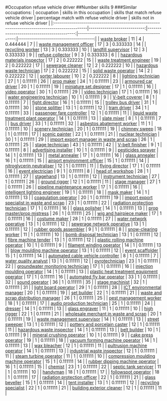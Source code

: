 #Occupation refuse vehicle driver
##Number skills 9
###Similar occupations:
| occupation                                                                                    |   skills in this occupation |   skills that match refuse vehicle driver |   percentage match with refuse vehicle driver |   skills not in refuse vehicle driver |
|:----------------------------------------------------------------------------------------------|----------------------------:|------------------------------------------:|----------------------------------------------:|--------------------------------------:|
| [waste broker](waste_broker.md)                                                               |                          11 |                                         4 |                                      0.444444 |                                     7 |
| [waste management officer](waste_management_officer.md)                                       |                          17 |                                         3 |                                      0.333333 |                                    14 |
| [recycling worker](recycling_worker.md)                                                       |                          13 |                                         3 |                                      0.333333 |                                    10 |
| [landfill supervisor](landfill_supervisor.md)                                                 |                          12 |                                         3 |                                      0.333333 |                                     9 |
| [refuse collector](refuse_collector.md)                                                       |                           9 |                                         3 |                                      0.333333 |                                     6 |
| [hazardous materials inspector](hazardous_materials_inspector.md)                             |                          17 |                                         2 |                                      0.222222 |                                    15 |
| [waste treatment engineer](waste_treatment_engineer.md)                                       |                          19 |                                         2 |                                      0.222222 |                                    17 |
| [sewerage cleaner](sewerage_cleaner.md)                                                       |                          12 |                                         2 |                                      0.222222 |                                    10 |
| [hazardous waste technician](hazardous_waste_technician.md)                                   |                          17 |                                         2 |                                      0.222222 |                                    15 |
| [solid waste operator](solid_waste_operator.md)                                               |                          14 |                                         2 |                                      0.222222 |                                    12 |
| [sorter labourer](sorter_labourer.md)                                                         |                          10 |                                         2 |                                      0.222222 |                                     8 |
| [lighting technician](lighting_technician.md)                                                 |                          27 |                                         1 |                                      0.111111 |                                    26 |
| [prop maker](prop_maker.md)                                                                   |                          24 |                                         1 |                                      0.111111 |                                    23 |
| [armoured car driver](armoured_car_driver.md)                                                 |                          20 |                                         1 |                                      0.111111 |                                    19 |
| [miniature set designer](miniature_set_designer.md)                                           |                          17 |                                         1 |                                      0.111111 |                                    16 |
| [video operator](video_operator.md)                                                           |                          30 |                                         1 |                                      0.111111 |                                    29 |
| [video technician](video_technician.md)                                                       |                          17 |                                         1 |                                      0.111111 |                                    16 |
| [water engineering technician](water_engineering_technician.md)                               |                          10 |                                         1 |                                      0.111111 |                                     9 |
| [V-belt coverer](V-belt_coverer.md)                                                           |                           8 |                                         1 |                                      0.111111 |                                     7 |
| [fight director](fight_director.md)                                                           |                          16 |                                         1 |                                      0.111111 |                                    15 |
| [trolley bus driver](trolley_bus_driver.md)                                                   |                          31 |                                         1 |                                      0.111111 |                                    30 |
| [stone splitter](stone_splitter.md)                                                           |                          13 |                                         1 |                                      0.111111 |                                    12 |
| [tram driver](tram_driver.md)                                                                 |                          34 |                                         1 |                                      0.111111 |                                    33 |
| [passenger fare controller](passenger_fare_controller.md)                                     |                          12 |                                         1 |                                      0.111111 |                                    11 |
| [liquid waste treatment plant operator](liquid_waste_treatment_plant_operator.md)             |                          14 |                                         1 |                                      0.111111 |                                    13 |
| [slate mixer](slate_mixer.md)                                                                 |                           8 |                                         1 |                                      0.111111 |                                     7 |
| [bus driver](bus_driver.md)                                                                   |                          33 |                                         1 |                                      0.111111 |                                    32 |
| [asbestos abatement worker](asbestos_abatement_worker.md)                                     |                          11 |                                         1 |                                      0.111111 |                                    10 |
| [scenery technician](scenery_technician.md)                                                   |                          20 |                                         1 |                                      0.111111 |                                    19 |
| [chimney sweep](chimney_sweep.md)                                                             |                          18 |                                         1 |                                      0.111111 |                                    17 |
| [scenic painter](scenic_painter.md)                                                           |                          22 |                                         1 |                                      0.111111 |                                    21 |
| [nuclear technician](nuclear_technician.md)                                                   |                          30 |                                         1 |                                      0.111111 |                                    29 |
| [import export manager in waste and scrap](import_export_manager_in_waste_and_scrap.md)       |                          26 |                                         1 |                                      0.111111 |                                    25 |
| [stage technician](stage_technician.md)                                                       |                          43 |                                         1 |                                      0.111111 |                                    42 |
| [V-belt finisher](V-belt_finisher.md)                                                         |                           9 |                                         1 |                                      0.111111 |                                     8 |
| [advertising installer](advertising_installer.md)                                             |                          10 |                                         1 |                                      0.111111 |                                     9 |
| [pesticides sprayer](pesticides_sprayer.md)                                                   |                          14 |                                         1 |                                      0.111111 |                                    13 |
| [metal annealer](metal_annealer.md)                                                           |                          17 |                                         1 |                                      0.111111 |                                    16 |
| [glass annealer](glass_annealer.md)                                                           |                          16 |                                         1 |                                      0.111111 |                                    15 |
| [airport environment officer](airport_environment_officer.md)                                 |                          15 |                                         1 |                                      0.111111 |                                    14 |
| [nitroglycerin neutraliser](nitroglycerin_neutraliser.md)                                     |                          12 |                                         1 |                                      0.111111 |                                    11 |
| [flying director](flying_director.md)                                                         |                          17 |                                         1 |                                      0.111111 |                                    16 |
| [event electrician](event_electrician.md)                                                     |                           9 |                                         1 |                                      0.111111 |                                     8 |
| [head of workshop](head_of_workshop.md)                                                       |                          28 |                                         1 |                                      0.111111 |                                    27 |
| [stagehand](stagehand.md)                                                                     |                          13 |                                         1 |                                      0.111111 |                                    12 |
| [instrument technician](instrument_technician.md)                                             |                          27 |                                         1 |                                      0.111111 |                                    26 |
| [ground rigger](ground_rigger.md)                                                             |                          12 |                                         1 |                                      0.111111 |                                    11 |
| [stage manager](stage_manager.md)                                                             |                          27 |                                         1 |                                      0.111111 |                                    26 |
| [pipeline maintenance worker](pipeline_maintenance_worker.md)                                 |                          17 |                                         1 |                                      0.111111 |                                    16 |
| [intelligent lighting engineer](intelligent_lighting_engineer.md)                             |                          19 |                                         1 |                                      0.111111 |                                    18 |
| [mask maker](mask_maker.md)                                                                   |                          14 |                                         1 |                                      0.111111 |                                    13 |
| [coagulation operator](coagulation_operator.md)                                               |                          20 |                                         1 |                                      0.111111 |                                    19 |
| [import export specialist in waste and scrap](import_export_specialist_in_waste_and_scrap.md) |                          23 |                                         1 |                                      0.111111 |                                    22 |
| [radiation protection technician](radiation_protection_technician.md)                         |                          17 |                                         1 |                                      0.111111 |                                    16 |
| [glass polisher](glass_polisher.md)                                                           |                          14 |                                         1 |                                      0.111111 |                                    13 |
| [prop master/prop mistress](prop_master-prop_mistress.md)                                     |                          26 |                                         1 |                                      0.111111 |                                    25 |
| [wig and hairpiece maker](wig_and_hairpiece_maker.md)                                         |                          17 |                                         1 |                                      0.111111 |                                    16 |
| [costume maker](costume_maker.md)                                                             |                          28 |                                         1 |                                      0.111111 |                                    27 |
| [water network operative](water_network_operative.md)                                         |                          13 |                                         1 |                                      0.111111 |                                    12 |
| [sewerage network operative](sewerage_network_operative.md)                                   |                          13 |                                         1 |                                      0.111111 |                                    12 |
| [rubber goods assembler](rubber_goods_assembler.md)                                           |                           9 |                                         1 |                                      0.111111 |                                     8 |
| [snow-clearing worker](snow-clearing_worker.md)                                               |                          11 |                                         1 |                                      0.111111 |                                    10 |
| [bomb disposal technician](bomb_disposal_technician.md)                                       |                          13 |                                         1 |                                      0.111111 |                                    12 |
| [fibre machine tender](fibre_machine_tender.md)                                               |                          13 |                                         1 |                                      0.111111 |                                    12 |
| [plastic rolling machine operator](plastic_rolling_machine_operator.md)                       |                          10 |                                         1 |                                      0.111111 |                                     9 |
| [filament winding operator](filament_winding_operator.md)                                     |                          14 |                                         1 |                                      0.111111 |                                    13 |
| [blow moulding machine operator](blow_moulding_machine_operator.md)                           |                          13 |                                         1 |                                      0.111111 |                                    12 |
| [event scaffolder](event_scaffolder.md)                                                       |                          15 |                                         1 |                                      0.111111 |                                    14 |
| [automated cable vehicle controller](automated_cable_vehicle_controller.md)                   |                           8 |                                         1 |                                      0.111111 |                                     7 |
| [water quality analyst](water_quality_analyst.md)                                             |                          13 |                                         1 |                                      0.111111 |                                    12 |
| [pyrotechnician](pyrotechnician.md)                                                           |                          23 |                                         1 |                                      0.111111 |                                    22 |
| [groundwater monitoring technician](groundwater_monitoring_technician.md)                     |                          17 |                                         1 |                                      0.111111 |                                    16 |
| [injection moulding operator](injection_moulding_operator.md)                                 |                          14 |                                         1 |                                      0.111111 |                                    13 |
| [plastic heat treatment equipment operator](plastic_heat_treatment_equipment_operator.md)     |                          17 |                                         1 |                                      0.111111 |                                    16 |
| [automated fly bar operator](automated_fly_bar_operator.md)                                   |                          33 |                                         1 |                                      0.111111 |                                    32 |
| [sound operator](sound_operator.md)                                                           |                          36 |                                         1 |                                      0.111111 |                                    35 |
| [stage machinist](stage_machinist.md)                                                         |                          32 |                                         1 |                                      0.111111 |                                    31 |
| [light board operator](light_board_operator.md)                                               |                          29 |                                         1 |                                      0.111111 |                                    28 |
| [ICT environmental manager](ICT_environmental_manager.md)                                     |                          20 |                                         1 |                                      0.111111 |                                    19 |
| [set builder](set_builder.md)                                                                 |                          22 |                                         1 |                                      0.111111 |                                    21 |
| [waste and scrap distribution manager](waste_and_scrap_distribution_manager.md)               |                          26 |                                         1 |                                      0.111111 |                                    25 |
| [pest management worker](pest_management_worker.md)                                           |                          18 |                                         1 |                                      0.111111 |                                    17 |
| [audio production technician](audio_production_technician.md)                                 |                          25 |                                         1 |                                      0.111111 |                                    24 |
| [dresser](dresser.md)                                                                         |                          14 |                                         1 |                                      0.111111 |                                    13 |
| [glass engraver](glass_engraver.md)                                                           |                          11 |                                         1 |                                      0.111111 |                                    10 |
| [high rigger](high_rigger.md)                                                                 |                          22 |                                         1 |                                      0.111111 |                                    21 |
| [wholesale merchant in waste and scrap](wholesale_merchant_in_waste_and_scrap.md)             |                          20 |                                         1 |                                      0.111111 |                                    19 |
| [waste management supervisor](waste_management_supervisor.md)                                 |                          14 |                                         1 |                                      0.111111 |                                    13 |
| [street sweeper](street_sweeper.md)                                                           |                          13 |                                         1 |                                      0.111111 |                                    12 |
| [pottery and porcelain caster](pottery_and_porcelain_caster.md)                               |                          12 |                                         1 |                                      0.111111 |                                    11 |
| [hazardous waste inspector](hazardous_waste_inspector.md)                                     |                          14 |                                         1 |                                      0.111111 |                                    13 |
| [belt builder](belt_builder.md)                                                               |                          10 |                                         1 |                                      0.111111 |                                     9 |
| [mineral crushing operator](mineral_crushing_operator.md)                                     |                          10 |                                         1 |                                      0.111111 |                                     9 |
| [cake press operator](cake_press_operator.md)                                                 |                          19 |                                         1 |                                      0.111111 |                                    18 |
| [vacuum forming machine operator](vacuum_forming_machine_operator.md)                         |                          14 |                                         1 |                                      0.111111 |                                    13 |
| [wax bleacher](wax_bleacher.md)                                                               |                          12 |                                         1 |                                      0.111111 |                                    11 |
| [pultrusion machine operator](pultrusion_machine_operator.md)                                 |                          14 |                                         1 |                                      0.111111 |                                    13 |
| [industrial waste inspector](industrial_waste_inspector.md)                                   |                          12 |                                         1 |                                      0.111111 |                                    11 |
| [steam turbine operator](steam_turbine_operator.md)                                           |                          11 |                                         1 |                                      0.111111 |                                    10 |
| [compression moulding machine operator](compression_moulding_machine_operator.md)             |                          15 |                                         1 |                                      0.111111 |                                    14 |
| [rubber dipping machine operator](rubber_dipping_machine_operator.md)                         |                          16 |                                         1 |                                      0.111111 |                                    15 |
| [chemist](chemist.md)                                                                         |                          23 |                                         1 |                                      0.111111 |                                    22 |
| [septic tank servicer](septic_tank_servicer.md)                                               |                          11 |                                         1 |                                      0.111111 |                                    10 |
| [handyman](handyman.md)                                                                       |                          18 |                                         1 |                                      0.111111 |                                    17 |
| [followspot operator](followspot_operator.md)                                                 |                          18 |                                         1 |                                      0.111111 |                                    17 |
| [radiation protection officer](radiation_protection_officer.md)                               |                          22 |                                         1 |                                      0.111111 |                                    21 |
| [glass beveller](glass_beveller.md)                                                           |                          15 |                                         1 |                                      0.111111 |                                    14 |
| [tent installer](tent_installer.md)                                                           |                          13 |                                         1 |                                      0.111111 |                                    12 |
| [recycling specialist](recycling_specialist.md)                                               |                          22 |                                         1 |                                      0.111111 |                                    21 |
| [building exterior cleaner](building_exterior_cleaner.md)                                     |                          12 |                                         1 |                                      0.111111 |                                    11 |

